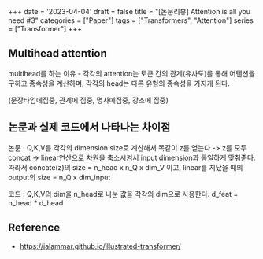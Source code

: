 +++
date = '2023-04-04'
draft = false
title =  "[논문리뷰] Attention is all you need #3"
categories = ["Paper"]
tags = ["Transformers", "Attention"]
series = ["Transformer"]
+++

## Multihead attention

multihead를 하는 이유 - 각각의 attention는 토큰 간의 관계(유사도)를 통해 어텐션을 구하고 종속성을 계산하며, 각각의 head는 다른 유형의 종속성을 가지게 된다.

(문장타입에집중, 관계에 집중, 명사에집중, 강조에 집중)

## 논문과 실제 코드에서 나타나는 차이점

논문 : Q,K,V를 각각의 dimension size로 계산해서 똑같이 z를 얻는다 -> z를 모두 concat -> linear연산으로 차원을 축소시켜서 input dimension과 동일하게 맞춰준다.  
따라서 concate(z)의 size = n_head x n_Q x dim_V 이고, linear를 지났을 때의 output의 size = n_Q x dim_input

코드 : Q,K,V의 dim을 n_head로 나눈 값을 각각의 dim으로 사용한다. d_feat = n_head * d_head

## Reference
- <https://jalammar.github.io/illustrated-transformer/>
